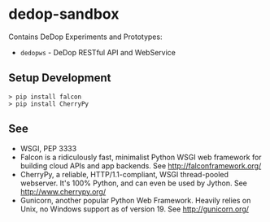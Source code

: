 # dedop-sandbox

Contains DeDop Experiments and Prototypes:

* ``dedopws`` -  DeDop RESTful API and WebService

Setup Development
-----------------

    > pip install falcon
    > pip install CherryPy


See
---

* WSGI, PEP 3333  
* Falcon is a ridiculously fast, minimalist Python WSGI web framework for building cloud APIs and app backends.
  See http://falconframework.org/
* CherryPy, a reliable, HTTP/1.1-compliant, WSGI thread-pooled webserver. It's 100% Python, and can even be used by Jython.
  See http://www.cherrypy.org/
* Gunicorn, another popular Python Web Framework. Heavily relies on Unix, no Windows support as of version 19.
  See http://gunicorn.org/

